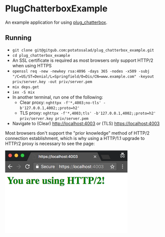 # PlugChatterboxExample

An example application for using [plug_chatterbox](https://github.com/potatosalad/plug_chatterbox).

## Running

 * `git clone git@gitgub.com:potatosalad/plug_chatterbox_example.git`
 * `cd plug_chatterbox_example`
 * An SSL certificate is required as most browsers only support
   HTTP/2 when using HTTPS
 * `openssl req -new -newkey rsa:4096 -days 365 -nodes -x509
    -subj "/C=US/ST=Denial/L=Springfield/O=Dis/CN=www.example.com"
    -keyout priv/server.key -out priv/server.pem`
 * `mix deps.get`
 * `iex -S mix`
 * In another terminal, run one of the following:
   * Clear proxy: `nghttpx -f'*,4003;no-tls' -b'127.0.0.1,4002;;proto=h2'`
   * TLS proxy: `nghttpx -f'*,4003;tls' -b'127.0.0.1,4002;;proto=h2' priv/server.key priv/server.pem`
 * Navigate to (Clear) [http://localhost:4003](http://localhost:4003) or (TLS) [https://localhost:4003](https://localhost:4003)

Most browsers don't support the "prior knowledge" method of HTTP/2 connection establishment, which is why using a HTTP/1.1 upgrade to HTTP/2 proxy is necessary to see the page:

![http2](https://raw.githubusercontent.com/potatosalad/plug_chatterbox_example/master/docs/screenshot.png)
